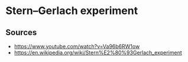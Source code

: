 # Stern–Gerlach experiment

## Sources

- https://www.youtube.com/watch?v=Va96b6RW1ow
- https://en.wikipedia.org/wiki/Stern%E2%80%93Gerlach_experiment